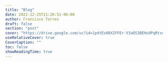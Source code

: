 ```yaml
---
title: "Blog"
date: 2022-12-25T21:26:51-06:00
author: Francisco Torres
draft: false
section: "post"
cover: "https://drive.google.com/uc?id=1pdtEv08XIFFEr-V3aOS3BEHu9PqRtsdT"
useRelativeCover: true
CoverCaption: ""
toc: false
showReadingTime: true   
---
```

